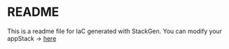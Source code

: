 # README
This is a readme file for IaC generated with StackGen.
You can modify your appStack -> [here](http://main.dev.stackgen.com/appstacks/c69db066-2217-4fc4-bc30-1c5fce87ee32)

